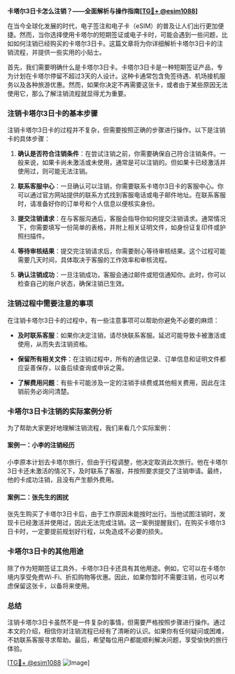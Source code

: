 **卡塔尔3日卡怎么注销？——全面解析与操作指南[[TG💪+ @esim1088](https://t.me/s/esim1088)]**

在当今全球化发展的时代，电子签注和电子卡（eSIM）的普及让人们出行更加便捷。然而，当你选择使用卡塔尔的短期签证或电子卡时，可能会遇到一些问题，比如如何注销已经购买的卡塔尔3日卡。这篇文章将为你详细解析卡塔尔3日卡的注销流程，并提供一些实用的小贴士。

首先，我们需要明确什么是卡塔尔3日卡。卡塔尔3日卡是一种短期签证产品，专为计划在卡塔尔停留不超过3天的人设计。这种卡通常包含免签待遇、机场接机服务以及各种旅游优惠。然而，如果你决定不再需要这张卡，或者由于某些原因无法使用它，那么了解注销流程就显得尤为重要。

### 注销卡塔尔3日卡的基本步骤

注销卡塔尔3日卡的过程并不复杂，但需要按照正确的步骤进行操作。以下是注销卡的具体步骤：

1. **确认是否符合注销条件**：在尝试注销之前，你需要确保自己符合注销条件。一般来说，如果卡尚未激活或未使用，通常是可以注销的。但如果卡已经激活并使用过，则可能无法注销。

2. **联系客服中心**：一旦确认可以注销，你需要联系卡塔尔3日卡的客服中心。你可以通过官方网站提供的联系方式找到客服电话或电子邮件地址。在联系客服时，请准备好你的订单号和个人信息以便核实身份。

3. **提交注销请求**：在与客服沟通后，客服会指导你如何提交注销请求。通常情况下，你需要填写一份简单的表格，并附上相关证明文件，如身份证复印件或护照扫描件。

4. **等待审核结果**：提交完注销请求后，你需要耐心等待审核结果。这个过程可能需要几天时间，具体取决于客服的工作效率和审核流程。

5. **确认注销成功**：一旦注销成功，客服会通过邮件或短信通知你。此时，你可以检查自己的账户状态，确保注销已生效。

### 注销过程中需要注意的事项

在注销卡塔尔3日卡的过程中，有一些注意事项可以帮助你避免不必要的麻烦：

- **及时联系客服**：如果你决定注销，请尽快联系客服。延迟可能导致卡被激活或使用，从而失去注销资格。
  
- **保留所有相关文件**：在注销过程中，所有的通信记录、订单信息和证明文件都应妥善保存，以备后续查询或申诉之需。

- **了解费用问题**：有些卡可能涉及一定的注销手续费或其他相关费用，因此在注销前务必询问清楚。

### 卡塔尔3日卡注销的实际案例分析

为了帮助大家更好地理解注销流程，我们来看几个实际案例：

#### 案例一：小李的注销经历
小李原本计划去卡塔尔旅行，但由于行程调整，他决定取消此次旅行。他在卡塔尔3日卡还未激活的情况下，及时联系了客服，并按照要求提交了注销申请。最终，他的卡成功注销，且没有产生额外费用。

#### 案例二：张先生的困扰
张先生购买了卡塔尔3日卡后，由于工作原因未能按时出行。当他试图注销时，发现卡已经激活并使用过，因此无法完成注销。这一案例提醒我们，在购买卡塔尔3日卡时，一定要提前规划好行程，以免造成不必要的损失。

### 卡塔尔3日卡的其他用途

除了作为短期签证工具外，卡塔尔3日卡还具有其他用途。例如，它可以在卡塔尔境内享受免费Wi-Fi、折扣购物等优惠。因此，如果你暂时不需要注销，也可以考虑保留这张卡，以备将来使用。

### 总结

注销卡塔尔3日卡虽然不是一件复杂的事情，但需要严格按照步骤进行操作。通过本文的介绍，相信你对注销流程已经有了清晰的认识。如果你有任何疑问或困难，不妨联系客服寻求帮助。最后，希望每位用户都能顺利解决问题，享受愉快的旅行体验。

[[TG💪+ @esim1088](https://t.me/s/esim1088) ![Image](https://i.postimg.cc/4NQfJmqS/Snipaste-2025-05-13-00-14-12.png)]